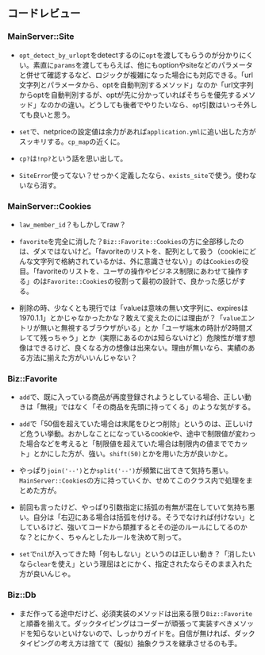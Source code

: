 ## コードレビュー

### MainServer::Site

* `opt_detect_by_urlopt`をdetectするのに`opt`を渡してもらうのが分かりにくい。素直に`params`を渡してもらえば、他にもoptionやsiteなどのパラメータと併せて確認するなど、ロジックが複雑になった場合にも対応できる。「url文字列とパラメータから、optを自動判別するメソッド」なのか「url文字列からoptを自動判別するが、optが先に分かっていればそちらを優先するメソッド」なのかの違い。どうしても後者でやりたいなら、`op`t引数はいっそ外しても良いと思う。

* `set`で、netpriceの設定値は余力があれば`application.yml`に追い出した方がスッキリする。`cp_map`の近くに。

* `cp?`は`!np?`という話を思い出して。

* `SiteError`使ってない？せっかく定義したなら、`exists_site`で使う。使わないなら消す。

### MainServer::Cookies

* `law_member_id`？もしかしてraw？

* `favorite`を完全に消した？`Biz::Favorite::Cookies`の方に全部移したのは、ダメではないけど。「favoriteのリストを、配列として扱う（cookieにどんな文字列で格納されているかは、外に意識させない）」のは`Cookies`の役目。「favoriteのリストを、ユーザの操作やビジネス制限にあわせて操作する」のは`Favorite::Cookies`の役割って最初の設計で、良かった感じがする。

* 削除の時、少なくとも現行では「valueは意味の無い文字列に、expiresは1970.1.1」とかじゃなかったかな？敢えて変えたのには理由が？「`value`エントリが無いと無視するブラウザがいる」とか「ユーザ端末の時計が2時間ズレてて残っちゃう」とか（実際にあるのかは知らないけど）危険性が増す想像はできるけど、良くなる方の想像は出来ない。理由が無いなら、実績のある方法に揃えた方がいいんじゃない？

### Biz::Favorite

* `add`で、既に入っている商品が再度登録されようとしている場合、正しい動きは「無視」ではなく「その商品を先頭に持ってくる」のような気がする。

* `add`で「50個を超えていた場合は末尾をひとつ削除」というのは、正しいけど危うい挙動。おかしなことになっているcookieや、途中で制限値が変わった場合などを考えると「制限値を超えていた場合は制限内の値まででカット」とかにした方が、強い。`shift(50)`とかを用いた方が良いかと。

* やっぱり`join('--')`とか`split('--')`が頻繁に出てきて気持ち悪い。`MainServer::Cookies`の方に持っていくか、せめてこのクラス内で処理をまとめた方が。

* 前回も言ったけど、やっぱり引数指定に括弧の有無が混在していて気持ち悪い。自分は「右辺にある場合は括弧を付ける。そうでなければ付けない」としているけど、強いてコードから類推するとその逆のルールにしてるのかな？とにかく、ちゃんとしたルールを決めて則って。

* `set`で`nil`が入ってきた時「何もしない」というのは正しい動き？「消したいなら`clear`を使え」という理屈はとにかく、指定されたならそのまま入れた方が良いんじゃ。

### Biz::Db

* まだ作ってる途中だけど、必須実装のメソッドは出来る限り`Biz::Favorite`と順番を揃えて。ダックタイピングはコーダーが頑張って実装すべきメソッドを知らないといけないので、しっかりガイドを。自信が無ければ、ダックタイピングの考え方は捨てて（擬似）抽象クラスを継承させるのも手。
